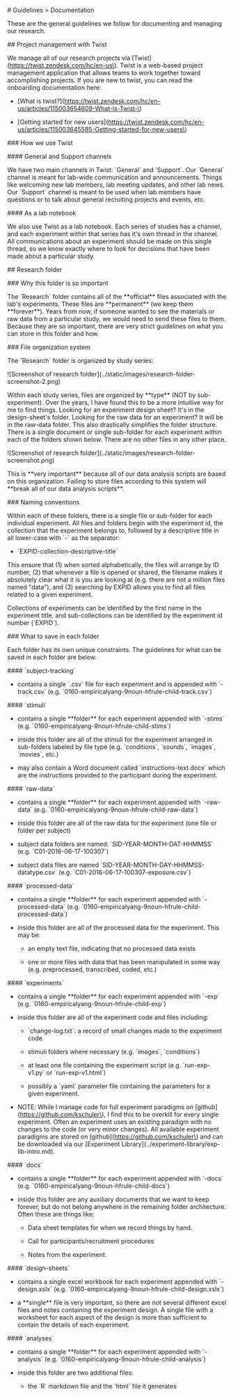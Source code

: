 \# Guidelines &gt; Documentation



These are the general guidelines we follow for documenting and managing our research.



\#\# Project management with Twist



We manage all of our research projects via \[Twist\]\(https://twist.zendesk.com/hc/en-us\).  Twist is a web-based project management application that allows teams to work together toward accomplishing projects.  If you are new to twist, you can read the onboarding documentation here:



- \[What is twist?\]\(https://twist.zendesk.com/hc/en-us/articles/115003654609-What-is-Twist-\)

- \[Getting started for new users\]\(https://twist.zendesk.com/hc/en-us/articles/115003645585-Getting-started-for-new-users\)  



\#\#\# How we use Twist



\#\#\#\# General and Support channels



We have two main channels in Twist: \`General\` and \`Support\`.  Our \`General\` channel is meant for lab-wide communication and announcements.  Things like welcoming new lab members, lab meeting updates, and other lab news.  Our \`Support\` channel is meant to be used when lab members have questions or to talk about general recruiting projects and events, etc.



\#\#\#\# As a lab notebook



We also use Twist as a lab notebook.  Each series of studies has a channel, and each experiment within that series has it's own thread in the channel.  All communications about an experiment should be made on this single thread, so we know exactly where to look for decisions that have been made about a particular study.





\#\# Research folder



\#\#\# Why this folder is so important



The \`Research\` folder contains all of the \*\*official\*\* files associated with the lab's experiments.  These files are \*\*permanent\*\* \(we keep them \*\*forever\*\*\).  Years from now, if someone wanted to see the materials or raw data from a particular study, we would need to send these files to them.  Because they are so important, there are very strict guidelines on what you can store in this folder and how.



\#\#\# File organization system



The \`Research\` folder is organized by study series:



!\[Screenshot of research folder\]\(../static/images/research-folder-screenshot-2.png\)



Within each study series, files are organized by \*\*type\*\* \(NOT by sub-experiment\).  Over the years, I have found this to be a more intuitive way for me to find things.  Looking for an experiment design sheet? It's in the design-sheet's folder.  Looking for the raw data for an experiment? It will be in the raw-data folder.  This also drastically simplifies the folder structure.  There is a single document or single sub-folder for each experiment within each of the folders shown below.  There are no other files in any other place.



!\[Screenshot of research folder\]\(../static/images/research-folder-screenshot.png\)



This is \*\*very important\*\* because all of our data analysis scripts are based on this organization. Failing to store files according to this system will \*\*break all of our data analysis scripts\*\*.





\#\#\# Naming conventions



Within each of these folders, there is a single file or sub-folder for each individual experiment.  All files and folders begin with the experiment id, the collection that the experiment belongs to, followed by a descriptive title in all lower-case with \`-\` as the separator:



- \`EXPID-collection-descriptive-title\`



This ensure that \(1\) when sorted alphabetically, the files will arrange by ID number, \(2\) that whenever a file is opened or shared, the filename makes it absolutely clear what it is you are looking at \(e.g. there are not a million files named "data"\), and \(3\) searching by EXPID allows you to find all files related to a given experiment.



Collections of experiments can be identified by the first name in the experiment title, and sub-collections can be identified by the experiment id number \(\`EXPID\`\).  



\#\#\# What to save in each folder



Each folder has its own unique constraints.  The guidelines for what can be saved in each folder are below.



\#\#\#\# \`subject-tracking\`



- contains a single \`.csv\` file for each experiment and is appended with \`-track.csv\` \(e.g. \`0160-empiricalyang-9noun-hfrule-child-track.csv\`\)



\#\#\#\# \`stimuli\`



- contains a single \*\*folder\*\* for each experiment appended with \`-stims\` \(e.g. \`0160-empiricalyang-9noun-hfrule-child-stims\`\)

- inside this folder are all of the stimuli for the experiment arranged in sub-folders labeled by file type \(e.g. \`conditions\`, \`sounds\`, \`images\`, \`movies\`, etc.\)

- may also contain a Word document called \`instructions-text.docx\` which are the instructions provided to the participant during the experiment.



\#\#\#\# \`raw-data\`



- contains a single \*\*folder\*\* for each experiment appended with \`-raw-data\` \(e.g. \`0160-empiricalyang-9noun-hfrule-child-raw-data\`\)

- inside this folder are all of the raw data for the experiment \(one file or folder per subject\)

- subject data folders are named: \`SID-YEAR-MONTH-DAT-HHMMSS\` \(e.g. \`C01-2016-06-17-100307\`\)

- subject data files are named \`SID-YEAR-MONTH-DAY-HHMMSS-datatype.csv\` \(e.g. \`C01-2016-06-17-100307-exposure.csv\`\)



\#\#\#\# \`processed-data\`



- contains a single \*\*folder\*\* for each experiment appended with \`-processed-data\` \(e.g. \`0160-empiricalyang-9noun-hfrule-child-processed-data\`\)

- inside this folder are all of the processed data for the experiment.  This may be:

    - an empty text file, indicating that no processed data exists

    - one or more files with data that has been manipulated in some way \(e.g. preprocessed, transcribed, coded, etc.\)



\#\#\#\# \`experiments\`



- contains a single \*\*folder\*\* for each experiment appended with \`-exp\` \(e.g. \`0160-empiricalyang-9noun-hfrule-child-exp\`\)

- inside this folder are all of the experiment code and files including:

    - \`change-log.txt\`: a record of small changes made to the experiment code

    - stimuli folders where necessary \(e.g. \`images\`, \`conditions\`\)

    - at least one file containing the experiment script \(e.g. \`run-exp-v1.py\` or \`run-exp-v1.html\`\)

    - possibly a \`yaml\` parameter file containing the parameters for a given experiment.

- NOTE: While I manage code for full experiment paradigms on \[github\]\(https://github.com/kschuler\), I find this to be overkill for every single experiment.  Often an experiment uses an existing paradigm with no changes to the code \(or very minor changes\).  All available experiment paradigms are stored on \[github\]\(https://github.com/kschuler\) and can be downloaded via our \[Experiment Library\]\(../experiment-library/exp-lib-intro.md\).



\#\#\#\# \`docs\`



- contains a single \*\*folder\*\* for each experiment appended with \`-docs\` \(e.g. \`0160-empiricalyang-9noun-hfrule-child-docs\`\)

- inside this folder are any auxiliary documents that we want to keep forever, but do not belong anywhere in the remaining folder architecture.  Often these are things like:

    - Data sheet templates for when we record things by hand.

    - Call for participants/recruitment procedures

    - Notes from the experiment.



\#\#\#\# \`design-sheets\`



- contains a single excel workbook for each experiment appended with \`-design.xslx\` \(e.g. \`0160-empiricalyang-9noun-hfrule-child-design.xslx\`\)

- a \*\*single\*\* file is very important, so there are not several different excel files and notes containing the experiment design.  A single file with a worksheet for each aspect of the design is more than sufficient to contain the details of each experiment.



\#\#\#\# \`analyses\`



- contains a single \*\*folder\*\* for each experiment appended with \`-analysis\` \(e.g. \`0160-empiricalyang-9noun-hfrule-child-analysis\`\)

- inside this folder are two additional files:

    - the \`R\` markdown file and the \`html\` file it generates



